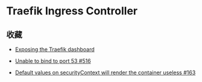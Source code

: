 # Traefik Ingress Controller

## 收藏

-   [Exposing the Traefik dashboard](https://doc.traefik.io/traefik/getting-started/install-traefik/#exposing-the-traefik-dashboard)

-   [Unable to bind to port 53 #516](https://github.com/traefik/traefik-helm-chart/issues/516)

-   [Default values on securityContext will render the container useless #163](https://github.com/traefik/traefik-helm-chart/issues/163)
